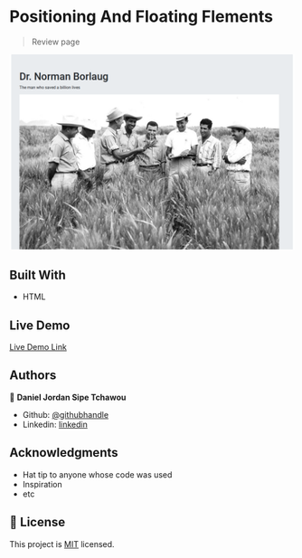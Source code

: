 # Positioning And Floating Flements

> Review page

![screenshot](./preview.png)

## Built With

- HTML

## Live Demo

[Live Demo Link](https://rawcdn.githack.com/sipe-daniel/TributePage/1255290bf72abe097c258ef2830db3d7734547e3/index.html)


## Authors

👤 **Daniel Jordan Sipe Tchawou**

- Github: [@githubhandle](https://github.com/sipe-daniel)
- Linkedin: [linkedin](https://linkedin.com/in/daniel-jordan-sipe-tchawou)

## Acknowledgments

- Hat tip to anyone whose code was used
- Inspiration
- etc

## 📝 License

This project is [MIT](lic.url) licensed.
